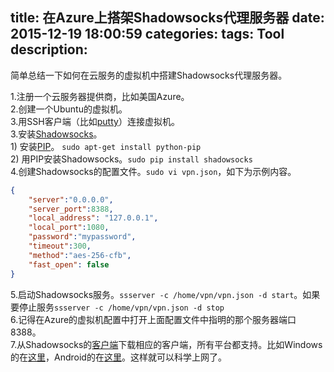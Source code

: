 title: 在Azure上搭架Shadowsocks代理服务器
date: 2015-12-19 18:00:59
categories:
tags: Tool
description:
---
简单总结一下如何在云服务的虚拟机中搭建Shadowsocks代理服务器。

1.注册一个云服务器提供商，比如美国Azure。  
2.创建一个Ubuntu的虚拟机。  
3.用SSH客户端（比如[putty](http://www.putty.org/)）连接虚拟机。  
3.安装[Shadowsocks](https://shadowsocks.org/en/index.html)。  
    1) 安装[PIP](https://pip.pypa.io)。 `sudo apt-get install python-pip`  
	2) 用PIP安装Shadowsocks。`sudo pip install shadowsocks`  
4.创建Shadowsocks的配置文件。`sudo vi vpn.json`，如下为示例内容。  
```json
{
    "server":"0.0.0.0",
    "server_port":8388,
    "local_address": "127.0.0.1",
    "local_port":1080,
    "password":"mypassword",
    "timeout":300,
    "method":"aes-256-cfb",
    "fast_open": false
}
```
5.启动Shadowsocks服务。`ssserver -c /home/vpn/vpn.json -d start`。如果要停止服务`ssserver -c /home/vpn/vpn.json -d stop`  
6.记得在Azure的虚拟机配置中打开上面配置文件中指明的那个服务器端口8388。  
7.从Shadowsocks的[客户端](https://shadowsocks.org/en/download/clients.html)下载相应的客户端，所有平台都支持。比如Windows的在[这里](https://github.com/shadowsocks/shadowsocks-windows)，Android的在[这里](https://github.com/shadowsocks/shadowsocks-android)。这样就可以科学上网了。
